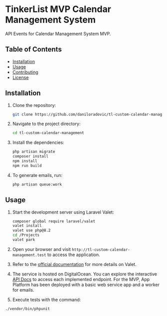 # TinkerList MVP Calendar Management System

API Events for Calendar Management System MVP.

## Table of Contents

- [Installation](#installation)
- [Usage](#usage)
- [Contributing](#contributing)
- [License](#license)

## Installation

1. Clone the repository:

    ```bash
    git clone https://github.com/daniloradovic/tl-custom-calendar-management.git
    ```

2. Navigate to the project directory:

    ```bash
    cd tl-custom-calendar-management
    ```

3. Install the dependencies:

    ```bash
    php artisan migrate
    composer install
    npm install
    npm run build
    ```

4. To generate emails, run:

    ```bash
    php artisan queue:work
    ```

## Usage

1. Start the development server using Laravel Valet:

    ```bash
    composer global require laravel/valet
    valet install
    valet use php@8.2
    cd /Projects
    valet park
    ```

2. Open your browser and visit `http://tl-custom-calendar-management.test` to access the application.

3. Refer to the [official documentation](https://laravel.com/docs/11.x/valet) for more details on Valet.

4. The service is hosted on DigitalOcean. You can explore the interactive [API Docs](https://lionfish-app-nzcgq.ondigitalocean.app/api-docs) to access each implemented endpoint. For the MVP, App Platform has been deployed with a basic web service app and a worker for emails.

5. Execute tests with the command:

```bash
./vendor/bin/phpunit
